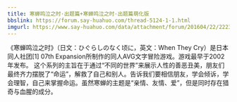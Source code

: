 ```yaml
---
title: 寒蝉鸣泣之时·出题篇+寒蝉鸣泣之时·出题篇萌化版
bbslink: https://forum.say-huahuo.com/thread-5124-1-1.html
imgurl: https://www.say-huahuo.com/data/attachment/forum/201604/22/222311rcjkhp2yjp5ybtp8.jpg
---
```


《寒蝉鸣泣之时》（日文：ひぐらしのなく顷に，英文：When They Cry）是日本同人社团[1]  07th Expansion所制作的同人AVG文字冒险游戏。游戏最早于2002年发布。
这个系列的主旨在于通过“不同的世界”来展示人性的善恶丑美，朋友们最终齐力摆脱了“命运”，解救了自己和别人。告诉我们要相信朋友，学会倾诉，学会理智，自己来掌握命运。虽然寒蝉的主题是“亲情、友情、爱”，但是同时存在猎奇与血腥的成分。<!--more-->
